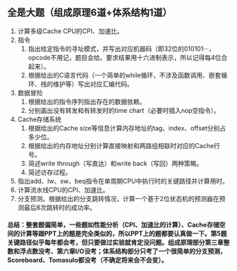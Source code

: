 ## 全是大题（组成原理6道+体系结构1道）

1. 计算多级Cache CPU的CPI、加速比。
2. 指令
   1. 指出给定指令的寻址模式，并写出对应机器码（即32位的010101···，opcode不用记，题目会给。要求结果用十六进制表示，所以记得每4位合起来）。
   2. 根据给出的C语言代码（一个简单的while循环，不涉及函数调用、嵌套循环、栈的维护等）写出对应汇编代码。
3. 数据冒险
   1. 根据给出的指令序列指出存在的数据依赖。
   2. 分别画出没有转发和有转发时的time chart（必要时插入nop空指令）。
4. Cache存储系统
   1. 根据给出的Cache size等信息计算内存地址的tag、index、offset分别占多少位。
   2. 根据给出的内存地址分别计算直接映射和两路组相联时对应的Cache行号。
   3. 简述write through（写直达）和write back（写回）两种策略。
   4. 简述访存过程。
6. 指出add、lw、sw、beq指令在单周期CPU中执行时的关键路径并计算用时。
7. 计算流水线CPU的CPI、加速比。
8. 分支预测。根据给出的分支跳转情况，计算一个基于2位状态机的预测器在预测最后8次跳转时的成功率。


#### 总结：整套题偏简单，一些题如性能分析（CPI、加速比的计算）、Cache存储空间的计算等跟PPT上的题是完全类似的，所以PPT上的题都要认真做一下。第5题关键路径似乎每年都会考，但只要做过实验就肯定没问题。组成原理部分第三章整数和浮点数没考、第六章I/O没考；体系结构部分只考了一个很简单的分支预测，Scoreboard、Tomasulo都没考（不确定将来会不会变）。
